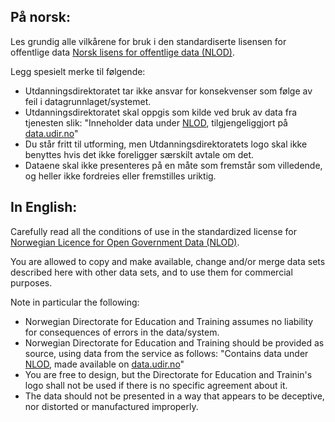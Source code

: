 ## På norsk:
Les grundig alle vilkårene for bruk i den standardiserte lisensen for offentlige data [Norsk lisens for offentlige data (NLOD)](http://data.norge.no/nlod/no).

Legg spesielt merke til følgende:
* Utdanningsdirektoratet tar ikke ansvar for konsekvenser som følge av feil i datagrunnlaget/systemet.
* Utdanningsdirektoratet skal oppgis som kilde ved bruk av data fra tjenesten slik:
"Inneholder data under [NLOD](http://data.norge.no/nlod/no), tilgjengeliggjort på [data.udir.no](https://www.udir.no/om-udir/data/)"
* Du står fritt til utforming, men Utdanningsdirektoratets logo skal ikke benyttes hvis det ikke foreligger særskilt avtale om det.
* Dataene skal ikke presenteres på en måte som fremstår som villedende, og heller ikke fordreies eller fremstilles uriktig.
 
## In English:
Carefully read all the conditions of use in the standardized license for [Norwegian Licence for Open Government Data (NLOD)](https://data.norge.no/nlod/en/).

You are allowed to copy and make available, change and/or merge data sets described here with other data sets, and to use them for commercial purposes.

Note in particular the following:
* Norwegian Directorate for Education and Training assumes no liability for consequences of errors in the data/system.
* Norwegian Directorate for Education and Training should be provided as source, using data from the service as follows:
"Contains data under [NLOD](https://data.norge.no/nlod/en/), made available on [data.udir.no](https://www.udir.no/om-udir/data/)"
* You are free to design, but the Directorate for Education and Trainin's logo shall not be used if there is no specific agreement about it.
* The data should not be presented in a way that appears to be deceptive, nor distorted or manufactured improperly.
